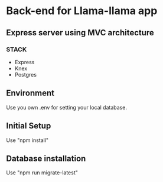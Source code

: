 # Back-end for Llama-llama app

## Express server using MVC architecture

### STACK
- Express
- Knex
- Postgres

## Environment
Use you own .env for setting your local database.

## Initial Setup
Use "npm install"

## Database installation
Use "npm run migrate-latest"
